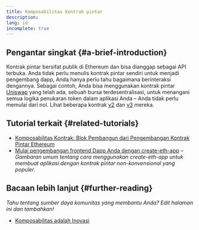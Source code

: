 ```yaml
---
title: Komposabilitas kontrak pintar
description:
lang: id
incomplete: true
---
```


## Pengantar singkat {#a-brief-introduction}

Kontrak pintar bersifat publik di Ethereum dan bisa dianggap sebagai API terbuka. Anda tidak perlu menulis kontrak pintar sendiri untuk menjadi pengembang dapp, Anda hanya perlu tahu bagaimana berinteraksi dengannya. Sebagai contoh, Anda bisa menggunakan kontrak pintar [Uniswap](https://uniswap.exchange/swap) yang telah ada, sebuah bursa terdesentralisasi, untuk menangani semua logika penukaran token dalam aplikasi Anda – Anda tidak perlu memulai dari nol. Lihat beberapa kontrak [v2](https://github.com/Uniswap/uniswap-v2-core/tree/master/contracts) dan [v3](https://github.com/Uniswap/uniswap-v3-core/tree/main/contracts) mereka.

## Tutorial terkait {#related-tutorials}

- [Komposabilitas Kontrak: Blok Pembangun dari Pengembangan Kontrak Pintar Ethereum](https://blog.decentlabs.io/contract-composability-the-building-blocks-of-ethereum-smart-contract-development/)
- [Mulai pengembangan frontend Dapp Anda dengan create-eth-app](/developers/tutorials/kickstart-your-dapp-frontend-development-with-create-eth-app/) _– Gambaran umum tentang cara menggunakan create-eth-app untuk membuat aplikasi dengan kontrak pintar non-konvensional yang populer._

## Bacaan lebih lanjut {#further-reading}

_Tahu tentang sumber daya komunitas yang membantu Anda? Edit halaman ini dan tambahkan!_

- [Komposabilitas adalah Inovasi](https://future.a16z.com/how-composability-unlocks-crypto-and-everything-else/)
